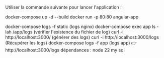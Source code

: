 Utiliser la commande suivante pour lancer l'application :

docker-compose up -d --build
docker run -p 80:80 angular-app

docker-compose logs -f static (logs nginx)
docker-compose exec app ls -lah /app/logs (vérifier l'existence du fichier de log)
curl -i http://localhost:3000/ (générer des logs)
curl -i http://localhost:3000/logs (Récupérer les logs)
docker-compose logs -f app (logs app)
👉 http://localhost:3000/logs
dépendances :
node 22
my sql